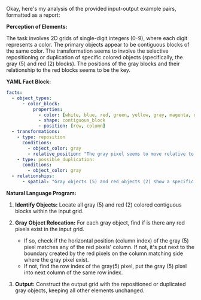 Okay, here's my analysis of the provided input-output example pairs, formatted as a report:

**Perception of Elements:**

The task involves 2D grids of single-digit integers (0-9), where each digit represents a color. The primary objects appear to be contiguous blocks of the same color. The transformation seems to involve the selective repositioning or duplication of specific colored objects (specifically, the gray (5) and red (2) blocks). The positions of the gray blocks and their relationship to the red blocks seems to be the key.

**YAML Fact Block:**


```yaml
facts:
  - object_types:
      - color_block:
          properties:
            - color: [white, blue, red, green, yellow, gray, magenta, orange, azure, maroon]
            - shape: contiguous_block
            - position: [row, column]
  - transformations:
    - type: reposition
      conditions:
        - object_color: gray
        - relative_position: "The gray pixel seems to move relative to its nearest object or the red pixel"
    - type: possible_duplication:
      conditions:
        - object_color: gray
  - relationships:
      - spatial: "Gray objects (5) and red objects (2) show a specific spatial relationship that drives their positioning, possibly related to duplication and relative positioning"

```


**Natural Language Program:**

1.  **Identify Objects:** Locate all gray (5) and red (2) colored contiguous blocks within the input grid.

2.  **Gray Object Relocation:** For each gray object, find if is there any red pixels exist in the input grid.
    *   If so, check if the horizontal position (column index) of the gray (5) pixel matches any of the red pixels' column. If not, it's put next to the boundary created by the red pixels on the column matching side where the gray pixel exist.
    *   If not, find the row index of the gray(5) pixel, put the gray (5) pixel into next column of the same row index.

3.  **Output:** Construct the output grid with the repositioned or duplicated gray objects, keeping all other elements unchanged.

